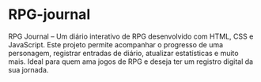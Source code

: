 # RPG-journal
RPG Journal – Um diário interativo de RPG desenvolvido com HTML, CSS e JavaScript. Este projeto permite acompanhar o progresso de uma personagem, registrar entradas de diário, atualizar estatísticas e muito mais. Ideal para quem ama jogos de RPG e deseja ter um registro digital da sua jornada.

